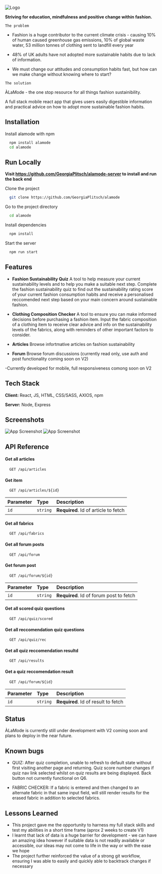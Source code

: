 ![Logo](./public/logo.png)

**Striving for education, mindfulness and positive change within fashion.**

`The problem`

- Fashion is a huge contributor to the current climate crisis - causing 10% of human caused greenhouse gas emissions, 10% of global waste water, 53 million tonnes of clothing sent to landfill every year

- 48% of UK adults have not adopted more sustainable habits due to lack of information.

- We must change our attitudes and consumption habits fast, but how can we make change without knowing where to start?

`The solution`

ÀLaMode - the one stop resource for all things fashion sustainibility.

A full stack mobile react app that gives users easily digestible information and practical advice on how to adopt more sustainable fashion habits.

## Installation

Install alamode with npm

```bash
  npm install alamode
  cd alamode
```

## Run Locally

**Visit https://github.com/GeorgiaPlitsch/alamode-server to install and run the back end**

Clone the project

```bash
  git clone https://github.com/GeorgiaPlitsch/alamode
```

Go to the project directory

```bash
  cd alamode
```

Install dependencies

```bash
  npm install
```

Start the server

```bash
  npm run start
```

## Features

- **Fashion Sustainability Quiz**
  A tool to help measure your current sustainability levels and to help you make a suitable next step.
  Complete the fashion sustainability quiz to find out the sustainability rating score of your current fashion consumption habits and receive a personalised reccomended next step based on your main concern around sustainable fashion.

- **Clothing Composition Checker**
  A tool to ensure you can make informed decisions before purchasing a fashion item. Input the fabric composition of a clothing item to receive clear advice and info on the sustainability levels of the fabrics, along with reminders of other important factors to consider.
- **Articles**
  Browse infortmative articles on fashion sustainability
- **Forum**
  Browse forum discussions (currently read only, use auth and post functionality coming soon on V2)

-Currently developed for mobile, full responsiveness comong soon on V2

## Tech Stack

**Client:** React, JS, HTML, CSS/SASS, AXIOS, npm

**Server:** Node, Express

## Screenshots

![App Screenshot](./public/screenshot-home.png)
![App Screenshot](./public/screenshot-checker.png)

## API Reference

#### Get all articles

```http
  GET /api/articles
```

#### Get item

```http
  GET /api/articles/${id}
```

| Parameter | Type     | Description                          |
| :-------- | :------- | :----------------------------------- |
| `id`      | `string` | **Required**. Id of article to fetch |

#### Get all fabrics

```http
  GET /api/fabrics
```

#### Get all forum posts

```http
  GET /api/forum
```

#### Get forum post

```http
  GET /api/forum/${id}
```

| Parameter | Type     | Description                             |
| :-------- | :------- | :-------------------------------------- |
| `id`      | `string` | **Required**. Id of forum post to fetch |

#### Get all scored quiz questions

```http
  GET /api/quiz/scored
```

#### Get all reccomendation quiz questions

```http
  GET /api/quiz/rec
```

#### Get all quiz reccomendation resultd

```http
  GET /api/results
```

#### Get a quiz reccomendation result

```http
  GET /api/forum/${id}
```

| Parameter | Type     | Description                         |
| :-------- | :------- | :---------------------------------- |
| `id`      | `string` | **Required**. Id of result to fetch |

## Status

ÀLaMode is currently still under development with V2 coming soon and plans to deploy in the near future.

## Known bugs

- QUIZ:
  After quiz completion, unable to refresh to default state without first visiting another page and returning.
  Quiz score number changes if quiz nav link selected whilst on quiz results are being displayed.
  Back button not currently functional on Q6.

- FABRIC CHECKER:
  If a fabric is entered and then changed to an alternate fabric in that same input field, will still render results for the erased fabric in addition to selected fabrics.

## Lessons Learned

- This project gave me the opportunity to harness my full stack skills and test my abilities in a short time frame (aprox 2 weeks to create V1)
- I learnt that lack of data is a huge barrier for development - we can have an amazing idea however if suitable data is not readily available or accessible, our ideas may not come to life in the way or with the ease we hope
- The project further reinforced the value of a strong git workflow, ensuring I was able to easily and quickly able to backtrack changes if necessary

